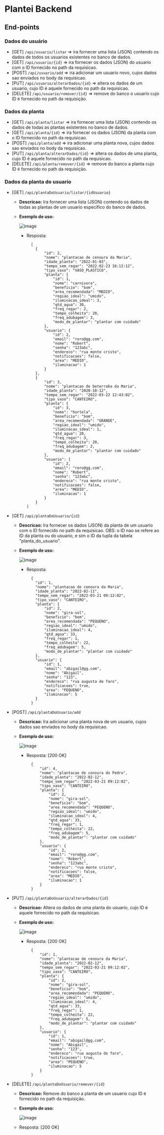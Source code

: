 # Plantei Backend

## End-points

### Dados do usuário

- [GET] `/api/usuario/listar` => ira fornecer uma lista (JSON) contendo os dados de todos os usuarios existentes no
  banco de dados.
- [GET] `/api/usuario/{id}` => ira fornecer os dados (JSON) do usuario com o ID fornecido no path da requisicao.
- [POST] `/api/usuario/add` => ira adicionar um usuario novo, cujos dados sao enviados no body da requisicao.
- [PUT] `/api/usuario/alterarDados/{id}` => altera os dados de um usuario, cujo ID é aquele fornecido no path da
  requisicao.
- [DELETE] `/api/usuario/remover/{id}` => remove do banco o usuario cujo ID é fornecido no path da requisição.

### Dados da planta

- [GET] `/api/planta/listar` => ira fornecer uma lista (JSON) contendo os dados de todas as plantas existentes no banco
  de dados.
- [GET] `/api/planta/{id}` => ira fornecer os dados (JSON) da planta com o ID fornecido no path da requisicao.
- [POST] `/api/planta/add` => ira adicionar uma planta nova, cujos dados sao enviados no body da requisicao.
- [PUT] `/api/planta/alterarDados/{id}` => altera os dados de uma planta, cujo ID é aquele fornecido no path da
  requisicao.
- [DELETE] `/api/planta/remover/{id}` => remove do banco a planta cujo ID é fornecido no path da requisição.

### Dados da planta do usuario

- [GET] `/api/plantaDoUsuario/listar/{idUsuario}`
  - **Descricao:** Ira fornecer uma lista (JSON) contendo os dados de todas as plantas
    de um usuario especifico do banco de dados.
  - **Exemplo de uso:**
  
    ![image](https://user-images.githubusercontent.com/67126558/198034454-d9ecc74e-13eb-4764-ac5e-6812dc6c30e1.png)
  
    - Resposta:
      ```
        [
          {
              "id": 2,
              "nome": "plantacao de cenoura da Maria",
              "idade_planta": "2022-01-03",
              "tempo_sem_regar": "2022-02-23 16:12:12",
              "tipo_vaso": "VASO_PLASTICO",
              "planta": {
                  "id": 1,
                  "nome": "carnivora",
                  "beneficio": "bom",
                  "area_recomendada": "MEDIO",
                  "regiao_ideal": "umido",
                  "iluminacao_ideal": 3,
                  "qtd_agua": 30,
                  "freq_regar": 2,
                  "tempo_colheita": 20,
                  "freq_adubagem": 3,
                  "modo_de_plantar": "plantar com cuidado"
              },
              "usuario": {
                  "id": 2,
                  "email": "roro@gg.com",
                  "nome": "Robert",
                  "senha": "123abc",
                  "endereco": "rua monte cristo",
                  "notificacoes": false,
                  "area": "MEDIO",
                  "iluminacao": 1
              }
          },
          {
              "id": 3,
              "nome": "plantacao de beterraba da Maria",
              "idade_planta": "2020-10-12",
              "tempo_sem_regar": "2022-03-22 12:43:02",
              "tipo_vaso": "CANTEIRO",
              "planta": {
                  "id": 3,
                  "nome": "hortela",
                  "beneficio": "bom",
                  "area_recomendada": "GRANDE",
                  "regiao_ideal": "umido",
                  "iluminacao_ideal": 1,
                  "qtd_agua": 20,
                  "freq_regar": 3,
                  "tempo_colheita": 20,
                  "freq_adubagem": 2,
                  "modo_de_plantar": "plantar com cuidado"
              },
              "usuario": {
                  "id": 2,
                  "email": "roro@gg.com",
                  "nome": "Robert",
                  "senha": "123abc",
                  "endereco": "rua monte cristo",
                  "notificacoes": false,
                  "area": "MEDIO",
                  "iluminacao": 1
              }
          }
      ]

      ```

- [GET] `/api/plantaDoUsuario/{id}`
  - **Descricao:** Ira fornecer os dados (JSON) da planta de um usuario com o ID fornecido no path
    da requisicao. OBS: o ID nao se refere ao ID da planta ou do usuario, e sim o ID da tupla da tabela "planta_do_usuario".
  - **Exemplo de uso:**
  
    ![image](https://user-images.githubusercontent.com/67126558/198035692-410084a9-b9e7-4149-881e-9ecd4b413280.png)

    - Resposta:
      ```
        {
          "id": 1,
          "nome": "plantacao de cenoura da Maria",
          "idade_planta": "2022-02-11",
          "tempo_sem_regar": "2022-03-21 09:12:02",
          "tipo_vaso": "CANTEIRO",
          "planta": {
              "id": 2,
              "nome": "gira-sol",
              "beneficio": "bom",
              "area_recomendada": "PEQUENO",
              "regiao_ideal": "umido",
              "iluminacao_ideal": 4,
              "qtd_agua": 33,
              "freq_regar": 1,
              "tempo_colheita": 22,
              "freq_adubagem": 5,
              "modo_de_plantar": "plantar com cuidado"
          },
          "usuario": {
              "id": 1,
              "email": "abigail@gg.com",
              "nome": "Abigail",
              "senha": "123",
              "endereco": "rua augusta do faro",
              "notificacoes": true,
              "area": "PEQUENO",
              "iluminacao": 5
          }
        }

      ```


- [POST] `/api/plantaDoUsuario/add`
  - **Descricao:** Ira adicionar uma planta nova de um usuario, cujos dados sao enviados no body da
    requisicao.
  - **Exemplo de uso:**
  
    ![image](https://user-images.githubusercontent.com/67126558/198063376-ab899fa0-1645-437d-a7f9-3fba8d3e6fc4.png)


    - Resposta: [200 OK]
      ```
        {
            "id": 4,
            "nome": "plantacao de cenoura do Pedro",
            "idade_planta": "2022-02-12",
            "tempo_sem_regar": "2022-03-21 09:12:02",
            "tipo_vaso": "CANTEIRO",
            "planta": {
                "id": 2,
                "nome": "gira-sol",
                "beneficio": "bom",
                "area_recomendada": "PEQUENO",
                "regiao_ideal": "umido",
                "iluminacao_ideal": 4,
                "qtd_agua": 33,
                "freq_regar": 1,
                "tempo_colheita": 22,
                "freq_adubagem": 5,
                "modo_de_plantar": "plantar com cuidado"
            },
            "usuario": {
                "id": 2,
                "email": "roro@gg.com",
                "nome": "Robert",
                "senha": "123abc",
                "endereco": "rua monte cristo",
                "notificacoes": false,
                "area": "MEDIO",
                "iluminacao": 1
            }
        }
      ```

- [PUT] `/api/plantaDoUsuario/alterarDados/{id}`
  - **Descricao:** Altera os dados de uma planta do usuario, cujo ID é aquele fornecido no path da requisicao.
  - **Exemplo de uso:**
  
    ![image](https://user-images.githubusercontent.com/67126558/198062541-04f330fa-0d64-4753-85a8-4d5cc0f18c99.png)
  
    - Resposta: [200 OK]
      ```
        {
            "id": 1,
            "nome": "plantacao de cenoura da Maria",
            "idade_planta": "2022-02-12",
            "tempo_sem_regar": "2022-03-21 09:12:02",
            "tipo_vaso": "CANTEIRO",
            "planta": {
                "id": 2,
                "nome": "gira-sol",
                "beneficio": "bom",
                "area_recomendada": "PEQUENO",
                "regiao_ideal": "umido",
                "iluminacao_ideal": 4,
                "qtd_agua": 33,
                "freq_regar": 1,
                "tempo_colheita": 22,
                "freq_adubagem": 5,
                "modo_de_plantar": "plantar com cuidado"
            },
            "usuario": {
                "id": 1,
                "email": "abigail@gg.com",
                "nome": "Abigail",
                "senha": "123",
                "endereco": "rua augusta do faro",
                "notificacoes": true,
                "area": "PEQUENO",
                "iluminacao": 5
            }
        }
      ```

- [DELETE] `/api/plantaDoUsuario/remover/{id}`
  - **Descricao:** Remove do banco a planta de um usuario cujo ID é fornecido no path da requisição.
  - **Exemplo de uso:**
  
    ![image](https://user-images.githubusercontent.com/67126558/198047042-880bc53f-c8b3-4b38-9308-7db70c005e9e.png)

  
  - Resposta: [200 OK]
